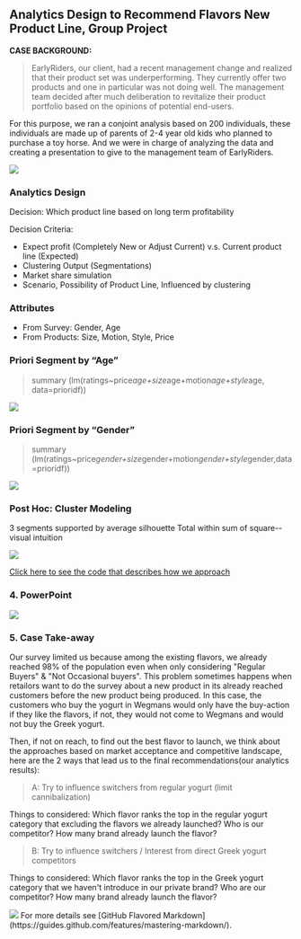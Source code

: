 ## Analytics Design to Recommend Flavors New Product Line, Group Project

**CASE BACKGROUND:**  

>EarlyRiders, our client, had a recent management change and realized that their product set was underperforming. They currently offer two products and one in particular was not doing well. The management team decided after much deliberation to revitalize their product portfolio based on the opinions of potential end-users. 


For this purpose, we ran a conjoint analysis based on 200 individuals, these individuals are made up of parents of 2-4 year old kids who planned to purchase a toy horse. And we were in charge of analyzing the data and creating a presentation to give to the management team of EarlyRiders. 	

<img src="images/Toyhorse.png?raw=true"/>

### Analytics Design

Decision: Which product line based on long term profitability

Decision Criteria:
* Expect profit (Completely New or Adjust Current) v.s. Current product line (Expected)
* Clustering Output (Segmentations)
* Market share simulation
* Scenario, Possibility of Product Line, Influenced by clustering

      
### Attributes 
    
* From Survey: Gender, Age
* From Products: Size, Motion, Style, Price

### Priori Segment by “Age” 

>  summary (lm(ratings~price*age+size*age+motion*age+style*age, data=prioridf))   

<img src="images/Toyhorse1.png?raw=true"/> 

### Priori Segment by “Gender”

>  summary (lm(ratings~price*gender+size*gender+motion*gender+style*gender,data=prioridf))
<img src="images/Toyhorse2.png?raw=true"/>

### Post Hoc: Cluster Modeling

3 segments supported by average silhouette
Total within sum of square--visual intuition

<img src="images/Toyhosre3.png?raw=true"/>

[Click here to see the code that describes how we approach](/Yogurt-Project-Team8.html)


### 4. PowerPoint

<img src="images/Screen Shot 2020-02-15 at 02.22.00.png?raw=true"/>

### 5. Case Take-away

Our survey limited us because among the existing flavors, we already reached 98% of the population even when only considering "Regular Buyers" & "Not Occasional buyers". This problem sometimes happens when retailors want to do the survey about a new product in its already reached customers before the new product being produced. In this case, the customers who buy the yogurt in Wegmans would only have the buy-action if they like the flavors, if not, they would not come to Wegmans and would not buy the Greek yogurt.

Then, if not on reach, to find out the best flavor to launch, we think about the approaches based on market acceptance and competitive landscape, here are the 2 ways that lead us to the final recommendations(our analytics results):

> A: Try to influence switchers from regular yogurt (limit cannibalization)

Things to considered: Which flavor ranks the top in the regular yogurt category that excluding the flavors we already launched? Who is our competitor? How many brand already launch the flavor? 


> B: Try to influence switchers / Interest from direct Greek yogurt competitors

Things to considered: Which flavor ranks the top in the Greek yogurt category that we haven't introduce in our private brand? Who are our competitor? How many brand already launch the flavor? 

<img src="images/yogurtimage2.jpg?raw=true"/>
For more details see [GitHub Flavored Markdown](https://guides.github.com/features/mastering-markdown/).
